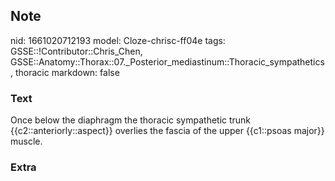 ## Note
nid: 1661020712193
model: Cloze-chrisc-ff04e
tags: GSSE::!Contributor::Chris_Chen, GSSE::Anatomy::Thorax::07._Posterior_mediastinum::Thoracic_sympathetics, thoracic
markdown: false

### Text
Once below the diaphragm the thoracic sympathetic trunk {{c2::anteriorly::aspect}} overlies the fascia of the upper {{c1::psoas major}} muscle.

### Extra

